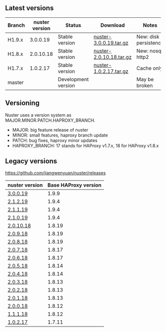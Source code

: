 
## Latest versions

Branch | nuster version | Status              | Download                     | Notes
------ | -------------- | ------              | --------                     | -----
H1.9.x | 3.0.0.19       | Stable version      | [nuster-3.0.0.19.tar.gz][3]  | New: disk persistence
H1.8.x | 2.0.10.18      | Stable version      | [nuster-2.0.10.18.tar.gz][2] | New: nosql, http2
H1.7.x | 1.0.2.17       | Stable version      | [nuster-1.0.2.17.tar.gz][1]  | Cache only
master |                | Development version |                              | May be broken

[1]:https://github.com/jiangwenyuan/nuster/releases/download/v1.0.2.17/nuster-1.0.2.17.tar.gz
[2]:https://github.com/jiangwenyuan/nuster/releases/download/v2.0.10.18/nuster-2.0.10.18.tar.gz
[3]:https://github.com/jiangwenyuan/nuster/releases/download/v3.0.0.19/nuster-3.0.0.19.tar.gz

## Versioning

Nuster uses a version system as MAJOR.MINOR.PATCH.HAPROXY_BRANCH.

* MAJOR: big feature release of nuster
* MINOR: small features, haproxy branch update
* PATCH: bug fixes, haproxy minor updates
* HAPROXY_BRANCH: 17 stands for HAProxy v1.7.x, 18 for HAProxy v1.8.x

## Legacy versions

https://github.com/jiangwenyuan/nuster/releases

| nuster version                                                              | Base HAProxy version
| --------------                                                              | ---------------
| [3.0.0.19](https://github.com/jiangwenyuan/nuster/releases/tag/v3.0.0.19)   | 1.9.9
| [2.1.2.19](https://github.com/jiangwenyuan/nuster/releases/tag/v2.1.2.19)   | 1.9.4
| [2.1.1.19](https://github.com/jiangwenyuan/nuster/releases/tag/v2.1.1.19)   | 1.9.4
| [2.1.0.19](https://github.com/jiangwenyuan/nuster/releases/tag/v2.1.0.19)   | 1.9.4
| [2.0.10.18](https://github.com/jiangwenyuan/nuster/releases/tag/v2.0.10.18) | 1.8.19
| [2.0.9.18](https://github.com/jiangwenyuan/nuster/releases/tag/v2.0.9.18)   | 1.8.19
| [2.0.8.18](https://github.com/jiangwenyuan/nuster/releases/tag/v2.0.8.18)   | 1.8.19
| [2.0.7.18](https://github.com/jiangwenyuan/nuster/releases/tag/v2.0.7.18)   | 1.8.17
| [2.0.6.18](https://github.com/jiangwenyuan/nuster/releases/tag/v2.0.6.18)   | 1.8.17
| [2.0.5.18](https://github.com/jiangwenyuan/nuster/releases/tag/v2.0.5.18)   | 1.8.14
| [2.0.4.18](https://github.com/jiangwenyuan/nuster/releases/tag/v2.0.4.18)   | 1.8.14
| [2.0.3.18](https://github.com/jiangwenyuan/nuster/releases/tag/v2.0.3.18)   | 1.8.13
| [2.0.2.18](https://github.com/jiangwenyuan/nuster/releases/tag/v2.0.2.18)   | 1.8.13
| [2.0.1.18](https://github.com/jiangwenyuan/nuster/releases/tag/v2.0.1.18)   | 1.8.13
| [2.0.0.18](https://github.com/jiangwenyuan/nuster/releases/tag/v2.0.0.18)   | 1.8.12
| [1.1.1.18](https://github.com/jiangwenyuan/nuster/releases/tag/v1.1.1.18)   | 1.8.12
| [1.0.2.17](https://github.com/jiangwenyuan/nuster/releases/tag/v1.0.2.17)   | 1.7.11
